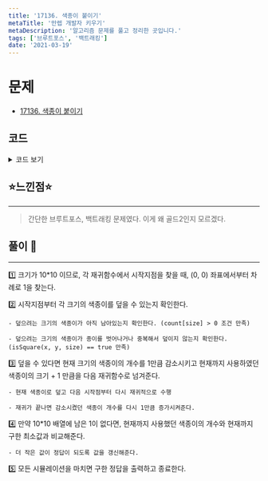 ```yaml
---
title: '17136. 색종이 붙이기'
metaTitle: '만렙 개발자 키우기'
metaDescription: '알고리즘 문제를 풀고 정리한 곳입니다.'
tags: ['브루트포스', '백트래킹']
date: '2021-03-19'
---
```



# 문제
- [17136. 색종이 붙이기](https://www.acmicpc.net/problem/17136)

## 코드

<details><summary> 코드 보기 </summary>

``` java
import java.io.BufferedReader;
import java.io.IOException;
import java.io.InputStreamReader;
import java.util.StringTokenizer;

public class Q17136 {
    static int arr[][] = new int[10][10];
    static int count[] = new int[6], ans = 987654321;
    public static void main(String[] args) throws IOException {
        init();
        solution(0);
        if (ans == 987654321)
            System.out.println(-1);
        else System.out.println(ans);
    }

    private static void solution(int pCnt) {
        boolean flag = false;
        int x = 0, y = 0;
        for (int i = 0; i < 10; i++) {
            for (int j = 0; j < 10; j++) {
                if(arr[i][j] == 1){
                    flag = true;
                    x = i;
                    y = j;
                    break;
                }
            }
            if(flag) break;
        }
        // 더 이상 덮을 공간이 없는 경우
        if(!flag){
            ans = Math.min(ans, pCnt);
            return;
        }

        for (int size = 5; size > 0; size--) {
            if(count[size] > 0 && isSquare(x, y, size)){
                count[size] -= 1;
                cover(x, y, size, 0);
                solution(pCnt + 1);
                count[size] += 1;
                cover(x, y, size, 1);
            }
        }
    }

    private static void cover(int x, int y, int size, int delta) {
        for (int i = x; i < x + size; i++) {
            for (int j = y; j < y + size; j++) {
                arr[i][j] = delta;
            }
        }
    }

    private static boolean isSquare(int x, int y, int size) {
        if(x + size > 10 || y + size > 10)
            return false;
        for (int i = x; i < x + size; i++) {
            for (int j = y; j < y + size; j++) {
                if(arr[i][j] != 1) return false;
            }
        }
        return true;
    }

    private static void init() throws IOException {
        BufferedReader br = new BufferedReader(new InputStreamReader(System.in));
        StringTokenizer st;
        for (int i = 0; i < 10; i++) {
             st = new StringTokenizer(br.readLine());
            for (int j = 0; j < 10; j++) {
                arr[i][j] = Integer.parseInt(st.nextToken());
            }
        }
        for (int i = 1; i <= 5; i++) {
            count[i] = 5;
        }
    }
}
```

</details>

## ⭐️느낀점⭐️
<hr/>

> 간단한 브루트포스, 백트래킹 문제였다. 이게 왜 골드2인지 모르겠다.

## 풀이 📣
<hr/>

1️⃣ 크기가 10*10 이므로, 각 재귀함수에서 시작지점을 찾을 때, (0, 0) 좌표에서부터 차례로 1을 찾는다.


2️⃣ 시작지점부터 각 크기의 색종이를 덮을 수 있는지 확인한다.

    - 덮으려는 크기의 색종이가 아직 남아있는지 확인한다. (count[size] > 0 조건 만족)

    - 덮으려는 크기의 색종이가 종이를 벗어나거나 중복해서 덮이지 않는지 확인한다. (isSquare(x, y, size) == true 만족)


3️⃣ 덮을 수 있다면 현재 크기의 색종이의 개수를 1만큼 감소시키고 현재까지 사용하였던 색종이의 크기 + 1 만큼을 다음 재귀함수로 넘겨준다.

    - 현재 색종이로 덮고 다음 시작점부터 다시 재귀적으로 수행

    - 재귀가 끝나면 감소시켰던 색종이 개수를 다시 1만큼 증가시켜준다.


4️⃣ 만약 10*10 배열에 남은 1이 없다면, 현재까지 사용했던 색종이의 개수와 현재까지 구한 최소값과 비교해준다.

    - 더 작은 값이 정답이 되도록 값을 갱신해준다.


5️⃣ 모든 시뮬레이션을 마치면 구한 정답을 출력하고 종료한다.
